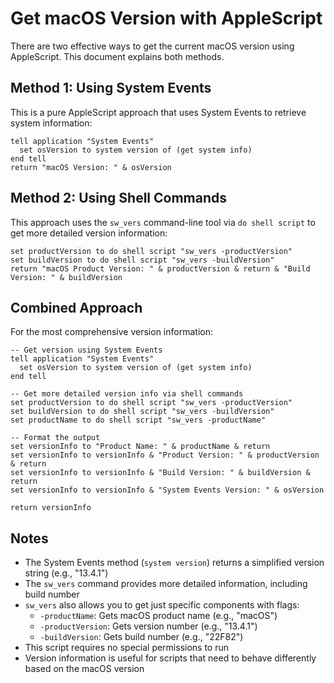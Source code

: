 # Get macOS Version with AppleScript

There are two effective ways to get the current macOS version using AppleScript. This document explains both methods.

## Method 1: Using System Events

This is a pure AppleScript approach that uses System Events to retrieve system information:

```applescript
tell application "System Events"
  set osVersion to system version of (get system info)
end tell
return "macOS Version: " & osVersion
```

## Method 2: Using Shell Commands

This approach uses the `sw_vers` command-line tool via `do shell script` to get more detailed version information:

```applescript
set productVersion to do shell script "sw_vers -productVersion"
set buildVersion to do shell script "sw_vers -buildVersion"
return "macOS Product Version: " & productVersion & return & "Build Version: " & buildVersion
```

## Combined Approach

For the most comprehensive version information:

```applescript
-- Get version using System Events
tell application "System Events"
  set osVersion to system version of (get system info)
end tell

-- Get more detailed version info via shell commands
set productVersion to do shell script "sw_vers -productVersion"
set buildVersion to do shell script "sw_vers -buildVersion"
set productName to do shell script "sw_vers -productName"

-- Format the output
set versionInfo to "Product Name: " & productName & return
set versionInfo to versionInfo & "Product Version: " & productVersion & return
set versionInfo to versionInfo & "Build Version: " & buildVersion & return
set versionInfo to versionInfo & "System Events Version: " & osVersion

return versionInfo
```

## Notes

- The System Events method (`system version`) returns a simplified version string (e.g., "13.4.1")
- The `sw_vers` command provides more detailed information, including build number
- `sw_vers` also allows you to get just specific components with flags:
  - `-productName`: Gets macOS product name (e.g., "macOS")
  - `-productVersion`: Gets version number (e.g., "13.4.1")
  - `-buildVersion`: Gets build number (e.g., "22F82")
- This script requires no special permissions to run
- Version information is useful for scripts that need to behave differently based on the macOS version